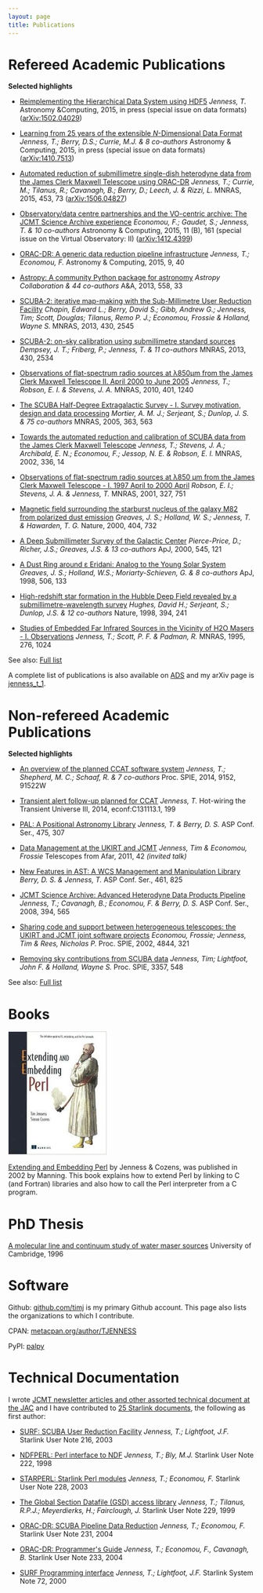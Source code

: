 ```yaml
---
layout: page
title: Publications
---
```




# Refereed Academic Publications

**Selected highlights**

* [Reimplementing the Hierarchical Data System using HDF5](http://dx.doi.org/10.1016/j.ascom.2015.02.003)
  _Jenness, T._
  Astronomy &amp;Computing, 2015, in press (special issue on data formats) ([arXiv:1502.04029](http://arxiv.org/abs/1502.04029))

* [Learning from 25 years of the extensible _N_-Dimensional Data Format](http://dx.doi.org/10.1016/j.ascom.2014.11.001)
  _Jenness, T.; Berry, D.S.; Currie, M.J. &amp; 8 co-authors_
  Astronomy &amp; Computing, 2015, in press (special issue on data formats) ([arXiv:1410.7513](http://arxiv.org/abs/1410.7513))

* [Automated reduction of submillimetre single-dish heterodyne data from the James Clerk Maxwell Telescope using ORAC-DR](http://dx.doi.org/10.1093/mnras/stv1545)
_Jenness, T.; Currie, M.; Tilanus, R.; Cavanagh, B.; Berry, D.; Leech, J. &amp; Rizzi, L._
  MNRAS, 2015, 453, 73 ([arXiv:1506.04827](http://arxiv.org/abs/1506.04827))

* [Observatory/data centre partnerships and the VO-centric archive: The JCMT Science Archive experience](http://dx.doi.org/10.1016/j.ascom.2014.12.005)
  _Economou, F.; Gaudet, S.; Jenness, T. &amp; 10 co-authors_
  Astronomy &amp; Computing, 2015, 11 (B), 161 (special issue on the Virtual Observatory: II) ([arXiv:1412.4399](http://arxiv.org/abs/1412.4399))

* [ORAC-DR: A generic data reduction pipeline infrastructure](http://dx.doi.org/10.1016/j.ascom.2014.10.005)
  _Jenness, T.; Economou, F._
  Astronomy &amp; Computing, 2015, 9, 40

* [Astropy: A community Python package for astronomy](http://adsabs.harvard.edu/abs/2013A%26A...558A..33A)
  _Astropy Collaboration &amp; 44 co-authors_
  A&amp;A, 2013, 558, 33

* [SCUBA-2: iterative map-making with the Sub-Millimetre User Reduction Facility](http://adsabs.harvard.edu/abs/2013MNRAS.430.2545C)
  _Chapin, Edward L.; Berry, David S.; Gibb, Andrew G.; Jenness, Tim; Scott, Douglas; Tilanus, Remo P. J.; Economou, Frossie &amp; Holland, Wayne S._
  MNRAS, 2013, 430, 2545

* [SCUBA-2: on-sky calibration using submillimetre standard sources](http://adsabs.harvard.edu/abs/2013MNRAS.430.2534D)
  _Dempsey, J. T.; Friberg, P.; Jenness, T. &amp; 11 co-authors_
  MNRAS, 2013, 430, 2534

* [Observations of flat-spectrum radio sources at &lambda;850&mu;m from the James Clerk Maxwell Telescope II. April 2000 to June 2005](http://adsabs.harvard.edu/abs/2010MNRAS.401.1240J)
  _Jenness, T.; Robson, E. I. &amp; Stevens, J. A._
  MNRAS, 2010, 401, 1240

* [The SCUBA Half-Degree Extragalactic Survey - I. Survey motivation, design and data processing](http://adsabs.harvard.edu/abs/2005MNRAS.363..563M)
  _Mortier, A. M. J.; Serjeant, S.; Dunlop, J. S. &amp; 75 co-authors_
  MNRAS, 2005, 363, 563

* [Towards the automated reduction and calibration of SCUBA data from the James Clerk Maxwell Telescope](http://adsabs.harvard.edu/abs/2002MNRAS.336...14J)
  _Jenness, T.; Stevens, J. A.; Archibald, E. N.; Economou, F.; Jessop, N. E. &amp; Robson, E. I._
  MNRAS, 2002, 336, 14

* [Observations of flat-spectrum radio sources at &lambda;850 &mu;m from the James Clerk Maxwell Telescope - I. 1997 April to 2000 April](http://adsabs.harvard.edu/abs/2001MNRAS.327..751R)
  _Robson, E. I.; Stevens, J. A. &amp; Jenness, T._
  MNRAS, 2001, 327, 751

* [Magnetic field surrounding the starburst nucleus of the galaxy M82 from polarized dust emission](http://adsabs.harvard.edu/abs/2000Natur.404..732G)
  _Greaves, J. S.; Holland, W. S.; Jenness, T. &amp; Hawarden, T. G._
  Nature, 2000, 404, 732

* [A Deep Submillimeter Survey of the Galactic Center](http://adsabs.harvard.edu/abs/2000ApJ...545L.121P)
  _Pierce-Price, D.; Richer, J.S.; Greaves, J.S. &amp; 13 co-authors_
  ApJ, 2000, 545, 121

* [A Dust Ring around &epsilon; Eridani: Analog to the Young Solar System](http://adsabs.harvard.edu/abs/1998ApJ...506L.133G)
  _Greaves, J. S.; Holland, W.S.; Moriarty-Schieven, G. &amp; 8 co-authors_
  ApJ, 1998, 506, 133

* [High-redshift star formation in the Hubble Deep Field revealed by a submillimetre-wavelength survey](http://adsabs.harvard.edu/abs/1998Natur.394..241H)
  _Hughes, David H.; Serjeant, S.; Dunlop, J.S. &amp; 12 co-authors_
  Nature, 1998, 394, 241

* [Studies of Embedded Far Infrared Sources in the Vicinity of H2O Masers - I. Observations](http://adsabs.harvard.edu/abs/1995MNRAS.276.1024J)
  _Jenness, T.; Scott, P. F. &amp; Padman, R._
  MNRAS, 1995, 276, 1024

See also: [Full list](refereed)

A complete list of publications is also available on [ADS](http://adsabs.harvard.edu/cgi-bin/nph-abs_connect?db_key=AST&db_key=PRE&qform=AST&arxiv_sel=astro-ph&arxiv_sel=cond-mat&arxiv_sel=cs&arxiv_sel=gr-qc&arxiv_sel=hep-ex&arxiv_sel=hep-lat&arxiv_sel=hep-ph&arxiv_sel=hep-th&arxiv_sel=math&arxiv_sel=math-ph&arxiv_sel=nlin&arxiv_sel=nucl-ex&arxiv_sel=nucl-th&arxiv_sel=physics&arxiv_sel=quant-ph&arxiv_sel=q-bio&sim_query=YES&ned_query=YES&aut_req=YES&aut_logic=OR&obj_logic=OR&author=Jenness%2C+T.&object=&start_mon=&start_year=&end_mon=&end_year=&ttl_logic=OR&title=&txt_logic=OR&text=&nr_to_return=300&start_nr=1&jou_pick=ALL&ref_stems=&data_and=ALL&group_and=ALL&start_entry_day=&start_entry_mon=&start_entry_year=&end_entry_day=&end_entry_mon=&end_entry_year=&min_score=&sort=SCORE&data_type=SHORT&aut_syn=YES&ttl_syn=YES&txt_syn=YES&aut_wt=1.0&obj_wt=1.0&ttl_wt=0.3&txt_wt=3.0&aut_wgt=YES&obj_wgt=YES&ttl_wgt=YES&txt_wgt=YES&ttl_sco=YES&txt_sco=YES&version=1) and my arXiv page is [jenness_t_1](http://arxiv.org/a/jenness_t_1).

# Non-refereed Academic Publications

**Selected highlights**

* [An overview of the planned CCAT software system](http://adsabs.harvard.edu/abs/2014SPIE.9152E..2WJ)
  _Jenness, T.; Shepherd, M. C.; Schaaf, R. &amp; 7 co-authors_
  Proc. SPIE, 2014, 9152, 91522W

* [Transient alert follow-up planned for CCAT](http://adsabs.harvard.edu/abs/2014htu..conf..199J)
  _Jenness, T._
  Hot-wiring the Transient Universe III, 2014, econf:C131113.1, 199

* [PAL: A Positional Astronomy Library](http://adsabs.harvard.edu/abs/2013ASPC..475..307J)
  _Jenness, T. &amp; Berry, D. S._
  ASP Conf. Ser., 475, 307

* [Data Management at the UKIRT and JCMT](http://adsabs.harvard.edu/abs/2011tfa..confE..42J)
  _Jenness, Tim &amp; Economou, Frossie_
  Telescopes from Afar, 2011, 42 _(invited talk)_

* [New Features in AST: A WCS Management and Manipulation Library](http://adsabs.harvard.edu/abs/2012ASPC..461..825B)
  _Berry, D. S. &amp; Jenness, T._
  ASP Conf. Ser., 461, 825

* [JCMT Science Archive: Advanced Heterodyne Data Products Pipeline](http://adsabs.harvard.edu/abs/2008ASPC..394..565J)
  _Jenness, T.; Cavanagh, B.; Economou, F. &amp; Berry, D. S._
  ASP Conf. Ser., 2008, 394, 565

* [Sharing code and support between heterogeneous telescopes: the UKIRT and JCMT joint software projects](http://adsabs.harvard.edu/abs/2002SPIE.4844..321E)
  _Economou, Frossie; Jenness, Tim &amp; Rees, Nicholas P._
  Proc. SPIE, 2002, 4844, 321

* [Removing sky contributions from SCUBA data](http://adsabs.harvard.edu/abs/1998SPIE.3357..548J)
  _Jenness, Tim; Lightfoot, John F. &amp; Holland, Wayne S._
  Proc. SPIE, 3357, 548

See also: [Full list](conferences)

# Books

![Book cover](ExtEmbedPerl.jpg)

[Extending and Embedding Perl](http://www.manning.com/jenness/) by Jenness &amp; Cozens, was published in 2002 by Manning. This book explains how to extend Perl by linking to C (and Fortran) libraries and also how to call the Perl interpreter from a C program.

# PhD Thesis

[A molecular line and continuum study of water maser sources](https://www.repository.cam.ac.uk/handle/1810/245081)
University of Cambridge, 1996

# Software

Github: [github.com/timj](https://github.com/timj) is my primary Github account. This page also lists the organizations to which I contribute.

CPAN: [metacpan.org/author/TJENNESS](https://metacpan.org/author/TJENNESS)

PyPI: [palpy](https://pypi.python.org/pypi/palpy/)


# Technical Documentation

I wrote [ JCMT newsletter articles and other assorted technical document at the JAC](jacdocs) and I have contributed to [25 Starlink documents](stardocs), the following as first author:

* [SURF: SCUBA User Reduction Facility](http://adsabs.harvard.edu/abs/2003StaUN.216.....J)
  _Jenness, T.; Lightfoot, J.F._
  Starlink User Note 216, 2003

* [NDFPERL: Perl interface to NDF](http://adsabs.harvard.edu/abs/1998StaUN.222.....J)
  _Jenness, T.; Bly, M.J._
  Starlink User Note 222, 1998

* [STARPERL: Starlink Perl modules](http://adsabs.harvard.edu/abs/2003StaUN.228.....J)
  _Jenness, T.; Economou, F._
  Starlink User Note 228, 2003

* [The Global Section Datafile (GSD) access library](http://adsabs.harvard.edu/abs/1999StaUN.229.....J)
  _Jenness, T.; Tilanus, R.P.J.; Meyerdierks, H.; Fairclough, J._
  Starlink User Note 229, 1999

* [ORAC-DR: SCUBA Pipeline Data Reduction](http://adsabs.harvard.edu/abs/2004StaUN.231.....J)
  _Jenness, T.; Economou, F._
  Starlink User Note 231, 2004

* [ORAC-DR: Programmer's Guide](http://adsabs.harvard.edu/abs/2004StaUN.233.....J)
  _Jenness, T.; Economou, F., Cavanagh, B._
  Starlink User Note 233, 2004

* [SURF Programming interface](http://adsabs.harvard.edu/abs/2000StaSN..72.....J)
  _Jenness, T.; Lightfoot, J.F._
  Starlink System Note 72, 2000
